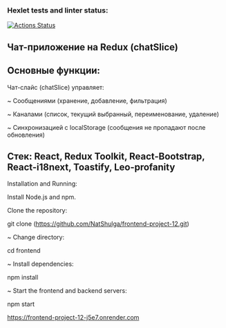 
### Hexlet tests and linter status:
[![Actions Status](https://github.com/NatShulga/frontend-project-12/actions/workflows/hexlet-check.yml/badge.svg)](https://github.com/NatShulga/frontend-project-12/actions)


## **Чат-приложение на Redux (chatSlice)**


## **Основные функции:**
Чат-слайс (chatSlice) управляет:

 ~ Сообщениями (хранение, добавление, фильтрация)

 ~ Каналами (список, текущий выбранный, переименование, удаление)

 ~ Синхронизацией с localStorage (сообщения не пропадают после обновления)


## **Стек: React, Redux Toolkit, React-Bootstrap, React-i18next, Toastify, Leo-profanity**

Installation and Running:

  Install Node.js and npm.
  
  Clone the repository:

git clone (https://github.com/NatShulga/frontend-project-12.git)

  ~  Change directory:

cd frontend

  ~  Install dependencies:

npm install

  ~  Start the frontend and backend servers:

npm start


https://frontend-project-12-j5e7.onrender.com
